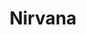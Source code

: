 ---
title: Nirvana
crosslinks:
- youtubefactsbot
- youtubot
- Music
- u_imguralbumbot
- screaming
- Guitar
- FaithNoMore
- ProCSS
- funny
- beatles
- kurtcobain
- LifeProTips
- BFOne_Emblems
- john_yukis_bots
- livven
- JeopardyQBot
- vinyl
- pics
- gatekeeping
- alotabot
---